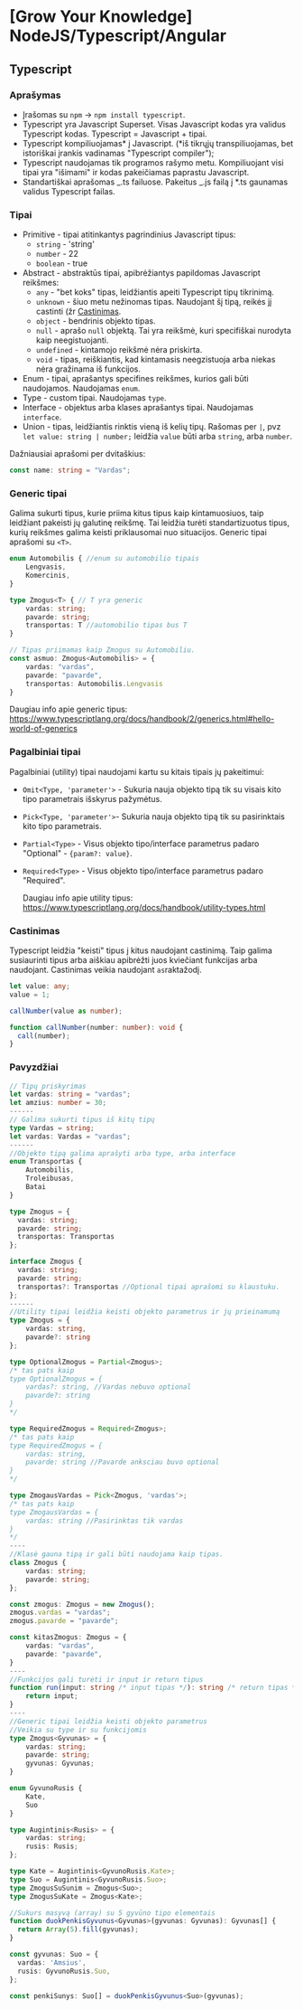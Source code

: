 # [Grow Your Knowledge] NodeJS/Typescript/Angular

## Typescript

### Aprašymas

- Įrašomas su `npm` -> `npm install typescript`.
- Typescript yra Javascript Superset. Visas Javascript kodas yra validus Typescript kodas. Typescript = Javascript + tipai.
- Typescript kompiliuojamas* į Javascript. (*iš tikrųjų transpiliuojamas, bet istoriškai įrankis vadinamas "Typescript compiler");
- Typescript naudojamas tik programos rašymo metu. Kompiliuojant visi tipai yra "išimami" ir kodas pakeičiamas paprastu Javascript.
- Standartiškai aprašomas _.ts failuose. Pakeitus _.js failą į \*.ts gaunamas validus Typescript failas.

### Tipai

- Primitive - tipai atitinkantys pagrindinius Javascript tipus:
  - `string` - 'string'
  - `number` - 22
  - `boolean` - true
- Abstract - abstraktūs tipai, apibrėžiantys papildomas Javascript reikšmes:
  - `any` - "bet koks" tipas, leidžiantis apeiti Typescript tipų tikrinimą.
  - `unknown` - šiuo metu nežinomas tipas. Naudojant šį tipą, reikės jį castinti (žr [Castinimas](#castinimas).
  - `object` - bendrinis objekto tipas.
  - `null` - aprašo `null` objektą. Tai yra reikšmė, kuri specifiškai nurodyta kaip neegistuojanti.
  - `undefined` - kintamojo reikšmė nėra priskirta.
  - `void` - tipas, reiškiantis, kad kintamasis neegzistuoja arba niekas nėra gražinama iš funkcijos.
- Enum - tipai, aprašantys specifines reikšmes, kurios gali būti naudojamos. Naudojamas `enum`.
- Type - custom tipai. Naudojamas `type`.
- Interface - objektus arba klases aprašantys tipai. Naudojamas `interface`.
- Union - tipas, leidžiantis rinktis vieną iš kelių tipų. Rašomas per `|`, pvz `let value: string | number;` leidžia `value` būti arba `string`, arba `number`.

Dažniausiai aprašomi per dvitaškius:

```ts
const name: string = "Vardas";
```

### Generic tipai

Galima sukurti tipus, kurie priima kitus tipus kaip kintamuosiuos, taip leidžiant pakeisti jų galutinę reikšmę. Tai leidžia turėti standartizuotus tipus, kurių reikšmes galima keisti priklausomai nuo situacijos. Generic tipai aprašomi su `<T>`.

```ts
enum Automobilis { //enum su automobilio tipais
    Lengvasis,
    Komercinis,
}

type Zmogus<T> { // T yra generic
    vardas: string;
    pavarde: string;
    transportas: T //automobilio tipas bus T
}

// Tipas priimamas kaip Zmogus su Automobiliu.
const asmuo: Zmogus<Automobilis> = {
    vardas: "vardas",
    pavarde: "pavarde",
    transportas: Automobilis.Lengvasis
}
```

Daugiau info apie generic tipus: https://www.typescriptlang.org/docs/handbook/2/generics.html#hello-world-of-generics

### Pagalbiniai tipai

Pagalbiniai (utility) tipai naudojami kartu su kitais tipais jų pakeitimui:

- `Omit<Type, 'parameter'>` - Sukuria nauja objekto tipą tik su visais kito tipo parametrais išskyrus pažymėtus.
- `Pick<Type, 'parameter'>`- Sukuria nauja objekto tipą tik su pasirinktais kito tipo parametrais.
- `Partial<Type>` - Visus objekto tipo/interface parametrus padaro "Optional" - `{param?: value}`.
- `Required<Type>` - Visus objekto tipo/interface parametrus padaro "Required".

  Daugiau info apie utility tipus: https://www.typescriptlang.org/docs/handbook/utility-types.html

### Castinimas

Typescript leidžia "keisti" tipus į kitus naudojant castinimą. Taip galima susiaurinti tipus arba aiškiau apibrėžti juos kviečiant funkcijas arba naudojant. Castinimas veikia naudojant `as`raktažodį.

```ts
let value: any;
value = 1;

callNumber(value as number);

function callNumber(number: number): void {
  call(number);
}
```

### Pavyzdžiai

```ts
// Tipų priskyrimas
let vardas: string = "vardas";
let amzius: number = 30;
------
// Galima sukurti tipus iš kitų tipų
type Vardas = string;
let vardas: Vardas = "vardas";
------
//Objekto tipą galima aprašyti arba type, arba interface
enum Transportas {
    Automobilis,
    Troleibusas,
    Batai
}

type Zmogus = {
  vardas: string;
  pavarde: string;
  transportas: Transportas
};

interface Zmogus {
  vardas: string;
  pavarde: string;
  transportas?: Transportas //Optional tipai aprašomi su klaustuku.
};
------
//Utility tipai leidžia keisti objekto parametrus ir jų prieinamumą
type Zmogus = {
    vardas: string,
    pavarde?: string
};

type OptionalZmogus = Partial<Zmogus>;
/* tas pats kaip
type OptionalZmogus = {
    vardas?: string, //Vardas nebuvo optional
    pavarde?: string
}
*/

type RequiredZmogus = Required<Zmogus>;
/* tas pats kaip
type RequiredZmogus = {
    vardas: string,
    pavarde: string //Pavarde anksciau buvo optional
}
*/

type ZmogausVardas = Pick<Zmogus, 'vardas'>;
/* tas pats kaip
type ZmogausVardas = {
    vardas: string //Pasirinktas tik vardas
}
*/
----
//Klasė gauna tipą ir gali būti naudojama kaip tipas.
class Zmogus {
    vardas: string;
    pavarde: string;
};

const zmogus: Zmogus = new Zmogus();
zmogus.vardas = "vardas";
zmogus.pavarde = "pavarde";

const kitasZmogus: Zmogus = {
    vardas: "vardas",
    pavarde: "pavarde",
}
----
//Funkcijos gali turėti ir input ir return tipus
function run(input: string /* input tipas */): string /* return tipas */ {
    return input;
}
----
//Generic tipai leidžia keisti objekto parametrus
//Veikia su type ir su funkcijomis
type Zmogus<Gyvunas> = {
    vardas: string;
    pavarde: string;
    gyvunas: Gyvunas;
}

enum GyvunoRusis {
    Kate,
    Suo
}

type Augintinis<Rusis> = {
    vardas: string;
    rusis: Rusis;
};

type Kate = Augintinis<GyvunoRusis.Kate>;
type Suo = Augintinis<GyvunoRusis.Suo>;
type ZmogusSuSunim = Zmogus<Suo>;
type ZmogusSuKate = Zmogus<Kate>;

//Sukurs masyvą (array) su 5 gyvūno tipo elementais
function duokPenkisGyvunus<Gyvunas>(gyvunas: Gyvunas): Gyvunas[] {
  return Array(5).fill(gyvunas);
}

const gyvunas: Suo = {
  vardas: 'Amsius',
  rusis: GyvunoRusis.Suo,
};

const penkiSunys: Suo[] = duokPenkisGyvunus<Suo>(gyvunas);
```
